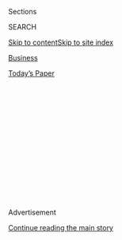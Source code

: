 <div id="app">

<div>

<div>

<div>

<div class="NYTAppHideMasthead css-1q2w90k e1suatyy0">

<div class="section css-ui9rw0 e1suatyy2">

<div class="css-eph4ug er09x8g0">

<div class="css-6n7j50">

</div>

<span class="css-1dv1kvn">Sections</span>

<div class="css-10488qs">

<span class="css-1dv1kvn">SEARCH</span>

</div>

[Skip to content](#site-content)[Skip to site
index](#site-index)

</div>

<div id="masthead-section-label" class="css-1wr3we4 eaxe0e00">

[Business](https://www.nytimes.com/section/business)

</div>

<div class="css-10698na e1huz5gh0">

</div>

</div>

<div id="masthead-bar-one" class="section hasLinks css-15hmgas e1csuq9d3">

<div class="css-uqyvli e1csuq9d0">

</div>

<div class="css-1uqjmks e1csuq9d1">

</div>

<div class="css-9e9ivx">

[](https://myaccount.nytimes.com/auth/login?response_type=cookie&client_id=vi)

</div>

<div class="css-1bvtpon e1csuq9d2">

[Today’s
Paper](https://www.nytimes.com/section/todayspaper)

</div>

</div>

</div>

</div>

<div data-aria-hidden="false">

<div id="site-content" data-role="main">

<div>

<div class="css-1aor85t" style="opacity:0.000000001;z-index:-1;visibility:hidden">

<div class="css-1hqnpie">

<div class="css-epjblv">

<span class="css-17xtcya">[Business](/section/business)</span><span class="css-x15j1o">|</span><span class="css-fwqvlz">How
Bad Is China’s Debt? A City Hospital Is Asking Nurses for
Loans</span>

</div>

<div class="css-k008qs">

<div class="css-1iwv8en">

<span class="css-18z7m18"></span>

<div>

</div>

</div>

<span class="css-1n6z4y">https://nyti.ms/2WXXwFA</span>

<div class="css-1705lsu">

<div class="css-4xjgmj">

<div class="css-4skfbu" data-role="toolbar" data-aria-label="Social Media Share buttons, Save button, and Comments Panel with current comment count" data-testid="share-tools">

  - 
  - 
  - 
  - 
    
    <div class="css-6n7j50">
    
    </div>

  - 

</div>

</div>

</div>

</div>

</div>

</div>

<div id="NYT_TOP_BANNER_REGION" class="css-13pd83m">

</div>

<div id="top-wrapper" class="css-1sy8kpn">

<div id="top-slug" class="css-l9onyx">

Advertisement

</div>

[Continue reading the main
story](#after-top)

<div class="ad top-wrapper" style="text-align:center;height:100%;display:block;min-height:250px">

<div id="top" class="place-ad" data-position="top" data-size-key="top">

</div>

</div>

<div id="after-top">

</div>

</div>

<div>

<div id="sponsor-wrapper" class="css-1hyfx7x">

<div id="sponsor-slug" class="css-19vbshk">

Supported by

</div>

[Continue reading the main
story](#after-sponsor)

<div id="sponsor" class="ad sponsor-wrapper" style="text-align:center;height:100%;display:block">

</div>

<div id="after-sponsor">

</div>

</div>

<div class="css-186x18t">

</div>

<div class="css-1vkm6nb ehdk2mb0">

# How Bad Is China’s Debt? A City Hospital Is Asking Nurses for Loans

</div>

The city of Ruzhou spent big, then used its health care workers to raise
money, as local governments look for ways to keep the economy going.

<div class="css-79elbk" data-testid="photoviewer-wrapper">

<div class="css-z3e15g" data-testid="photoviewer-wrapper-hidden">

</div>

<div class="css-1a48zt4 ehw59r15" data-testid="photoviewer-children">

![<span class="css-16f3y1r e13ogyst0" data-aria-hidden="true">A sports
stadium built during an era of big spending in Ruzhou, China, is now
part of a mostly unused e-commerce
center.</span><span class="css-cnj6d5 e1z0qqy90" itemprop="copyrightHolder"><span class="css-1ly73wi e1tej78p0">Credit...</span><span><span>Gilles
Sabrié for The New York
Times</span></span></span>](https://static01.nyt.com/images/2019/11/10/business/10chinadebt-1/merlin_163827165_5d59e204-3e87-43da-84a4-0f93795477fd-articleLarge.jpg?quality=75&auto=webp&disable=upscale)

</div>

</div>

<div class="css-18e8msd">

<div class="css-pdw9fk epjyd6m0">

<div class="css-1txwxcy ey68jwv0" data-aria-hidden="true">

[![Alexandra
Stevenson](https://static01.nyt.com/images/2018/02/20/multimedia/author-alexandra-stevenson/author-alexandra-stevenson-thumbLarge.jpg
"Alexandra Stevenson")](https://www.nytimes.com/by/alexandra-stevenson)[![Cao
Li](https://static01.nyt.com/images/2018/10/15/multimedia/author-cao-li/author-cao-li-thumbLarge.png
"Cao Li")](https://www.nytimes.com/by/cao-li)

</div>

<div class="css-1baulvz">

By [<span class="css-1baulvz" itemprop="name">Alexandra
Stevenson</span>](https://www.nytimes.com/by/alexandra-stevenson) and
[<span class="css-1baulvz last-byline" itemprop="name">Cao
Li</span>](https://www.nytimes.com/by/cao-li)

</div>

</div>

  - 
    
    <div class="css-ld3wwf e16638kd2">
    
    Nov. 10,
    2019
    
    </div>

  - 
    
    <div class="css-4xjgmj">
    
    <div class="css-d8bdto" data-role="toolbar" data-aria-label="Social Media Share buttons, Save button, and Comments Panel with current comment count" data-testid="share-tools">
    
      - 
      - 
      - 
      - 
        
        <div class="css-6n7j50">
        
        </div>
    
      - 
    
    </div>
    
    </div>

</div>

</div>

<div class="section meteredContent css-1r7ky0e" name="articleBody" itemprop="articleBody">

<div class="css-1fanzo5 StoryBodyCompanionColumn">

<div class="css-53u6y8">

RUZHOU, China — When the call came for local doctors and nurses to step
up for their troubled community, the emergency wasn’t medical. It was
financial.

Ruzhou, a city of one million people in central China, urgently needed a
new hospital, their bosses said. To pay for it, the administrators were
asking health care workers for loans. If employees didn’t have the
money, they were pointed to banks where they could borrow it and then
turn it over to the hospital.

China’s doctors and nurses [are paid a small
fraction](https://www.nytimes.com/2018/09/30/business/china-health-care-doctors.html)
of what medical professionals make in the United States. On message
boards online and in the local media, many complained that they felt
pressured to pony up thousands of dollars they could not afford to give.

“It’s like adding insult to injury,” a message posted to an online
government forum said. Others, speaking to state and local media, asked
why money from lowly employees was needed to build big-ticket government
projects.

</div>

</div>

<div class="css-1fanzo5 StoryBodyCompanionColumn">

<div class="css-53u6y8">

Ruzhou is a city with a borrowing problem — and an emblem of the
[trillions of dollars in
debt](https://www.nytimes.com/2017/05/24/business/china-downgrade-explained.html)
threatening the Chinese economy.

Local governments [borrowed for
years](https://www.nytimes.com/2019/04/10/business/china-economy-debt-tianjin.html)
to create jobs and keep factories humming. Now [China’s economy is
slowing](https://www.nytimes.com/2019/10/17/business/china-economic-growth.html)
to its weakest pace in nearly three decades, but Beijing [has kept the
lending spigots
tight](https://www.nytimes.com/2018/06/14/business/economy/china-economy-debt-interest-rates.html)
to quell its debt problems.

</div>

</div>

<div class="css-79elbk" data-testid="photoviewer-wrapper">

<div class="css-z3e15g" data-testid="photoviewer-wrapper-hidden">

</div>

<div class="css-1a48zt4 ehw59r15" data-testid="photoviewer-children">

![<span class="css-16f3y1r e13ogyst0" data-aria-hidden="true">A
convention center, complete with an auditorium built in the style of
Beijing’s Great Hall of the People, contributed to Ruzhou’s debt
problems.</span><span class="css-cnj6d5 e1z0qqy90" itemprop="copyrightHolder"><span class="css-1ly73wi e1tej78p0">Credit...</span><span>Gilles
Sabrié for The New York
Times</span></span>](https://static01.nyt.com/images/2019/11/10/business/10chinadebt-2/merlin_163827162_d3f5c500-601a-4f43-b86e-7b98765b7864-articleLarge.jpg?quality=75&auto=webp&disable=upscale)

</div>

</div>

<div class="css-1fanzo5 StoryBodyCompanionColumn">

<div class="css-53u6y8">

In response, a growing number of Chinese cities are raising money using
hospitals, schools and other institutions. Often they use complicated
financial arrangements, like lease agreements or trusts, that stay a
step ahead of regulators in Beijing.

“Whether it is a financial lease or trust, they are just all tools for
local governments to borrow,” said Chen Zhiwu, director of the Asia
Global Institute at the University of Hong Kong. “Officials **** stop
one today, and they come up with another tool tomorrow.”

</div>

</div>

<div class="css-1fanzo5 StoryBodyCompanionColumn">

<div class="css-53u6y8">

“That’s why China has been talking about curbing local government debts
for many years and it’s still not solved,” Mr. Chen said.

Increasingly these deals are going sour, as they did in Ruzhou, and the
loans are going unpaid. Lenders have accused three of Ruzhou’s hospitals
and three investment funds tied to the city of not paying back their
debts.

Local officials have long used big spending to keep the economy growing.
Ruzhou is home to a number of white-elephant projects, including a
stadium and sports complex turned e-commerce center, now largely unused.
A shantytown redevelopment project, begun four years ago to give rural
residents new homes, has been slowed for lack of money, locals said.

Ruzhou officials did not respond to repeated requests for comment. Two
employees of The New York Times who traveled to the city were briefly
held by the police and forced to
leave.

[\[](https://www.nytimes.com/2019/11/10/business/china-reporter-police.html)[*These
days in China, the economy is a sensitive
subject*](https://www.nytimes.com/2019/11/10/business/china-reporter-police.html)[.\]](https://www.nytimes.com/2019/11/10/business/china-reporter-police.html)

The hidden debts of communities like Ruzhou are a major challenge to the
Communist Party. They could disrupt the financial system of the world’s
second-largest economy if they cause a chain reaction and spill over
into other parts of the country and the lives of ordinary people. They
also keep Beijing from ramping up lending as a way to juice economic
growth.

</div>

</div>

<div class="css-79elbk" data-testid="photoviewer-wrapper">

<div class="css-z3e15g" data-testid="photoviewer-wrapper-hidden">

</div>

<div class="css-1a48zt4 ehw59r15" data-testid="photoviewer-children">

<div class="css-1xdhyk6 erfvjey0">

<span class="css-1ly73wi e1tej78p0">Image</span>

<div class="css-zjzyr8">

<div data-testid="lazyimage-container" style="height:257.77777777777777px">

</div>

</div>

</div>

<span class="css-16f3y1r e13ogyst0" data-aria-hidden="true">A
construction site for a four-building cultural complex, across from the
stadium and sports
complex.</span><span class="css-cnj6d5 e1z0qqy90" itemprop="copyrightHolder"><span class="css-1ly73wi e1tej78p0">Credit...</span><span>Gilles
Sabrié for The New York Times</span></span>

</div>

</div>

<div class="css-1fanzo5 StoryBodyCompanionColumn">

<div class="css-53u6y8">

Nobody is quite sure how big the problem might be. Beijing says the
total is [about $2.5
trillion](http://yss.mof.gov.cn/zhuantilanmu/dfzgl/sjtj/201904/t20190403_3211696.html).
Vincent Zhu, an analyst at Rhodium Group, a research firm, puts the
figure at more than $8 trillion.

</div>

</div>

<div class="css-1fanzo5 StoryBodyCompanionColumn">

<div class="css-53u6y8">

“Imagine the economy is a ship like the Titanic,” Mr. Zhu said. “Local
government debts are like cargo containers piled up on its deck. There
are already lots of cargo containers piling up.”

Ruzhou, a town surrounded by coal mines in Henan Province, borrowed and
spent in line with China’s government-driven fads, which helped
guarantee that Beijing would pay for much of it.

When Beijing stressed athletics, the city built the sports complex,
featuring a 15,466-seat stadium, an indoor basketball court and a
convention center complete with an auditorium built in the style of
Beijing’s Great Hall of the People.

When technology became a priority for Chinese leaders, Ruzhou relabeled
the sports complex as the Big Data and E-Commerce center and built an
E-Commerce Mansion overlooking the stadium. Today the buildings that
house the basketball court and auditorium stand empty, available to rent
for events. During the visit by the Times employees, a break-dance group
was inspecting the auditorium as a site for a performance.

In China, building these kinds of projects requires some financial
engineering. Local governments have limited power to tax and borrow.
They depend on getting funds from the central government and selling
land to developers. That’s not always enough.

To borrow more money, many set up investment-fund-type financial
companies called local government financing vehicles. They help raise
funds for big infrastructure projects without having to record their
debts publicly.

In 2008, when the government unleashed a [$586 billion economic stimulus
package](https://www.nytimes.com/2008/11/10/world/asia/10china.html) to
counter the impact of the global financial crisis, state-owned banks
opened the taps and the money flowed into these vehicles.

</div>

</div>

<div class="css-1fanzo5 StoryBodyCompanionColumn">

<div class="css-53u6y8">

“You could sit at your desk at your company and banks would come to you
and ask if you needed money,” said Gao Yinliang, a deputy director of
the financing department of Ruzhou Cultural Investment Limited, one of
these
vehicles.

</div>

</div>

<div class="css-79elbk" data-testid="photoviewer-wrapper">

<div class="css-z3e15g" data-testid="photoviewer-wrapper-hidden">

</div>

<div class="css-1a48zt4 ehw59r15" data-testid="photoviewer-children">

<div class="css-1xdhyk6 erfvjey0">

<span class="css-1ly73wi e1tej78p0">Image</span>

<div class="css-zjzyr8">

<div data-testid="lazyimage-container" style="height:257.77777777777777px">

</div>

</div>

</div>

<span class="css-16f3y1r e13ogyst0" data-aria-hidden="true">When
technology became a priority for Chinese leaders, Ruzhou relabeled the
sports complex as the Big Data and E-Commerce center and built an
E-Commerce Mansion overlooking the stadium.
</span><span class="css-cnj6d5 e1z0qqy90" itemprop="copyrightHolder"><span class="css-1ly73wi e1tej78p0">Credit...</span><span>Gilles
Sabrié for The New York Times</span></span>

</div>

</div>

<div class="css-1fanzo5 StoryBodyCompanionColumn">

<div class="css-53u6y8">

Then Beijing had a change of heart. Two years ago, senior officials,
worried about hidden [government
debt](http://snapshot.sogoucdn.com/websnapshot?ie=utf8&url=http%3A%2F%2Fwww.cnfinance.cn%2Fmagzi%2F2019-03%2F18-29459.html&did=e4afc4d0af959068-a7454eb9f6bf81e5-d50b88fa17979eff59feb12c69f52f54&k=281577afe7d4283eef725f3c2a1851da&encodedQuery=%E7%8E%8B%E6%99%AF%E6%AD%A6%20%E7%81%B0%E7%8A%80%E7%89%9B&query=%E7%8E%8B%E6%99%AF%E6%AD%A6%20%E7%81%B0%E7%8A%80%E7%89%9B&&w=01020400&m=0&st=0),
told local governments to clean it up. Beijing officials who control the
state-run banking system tightened lending.

With bills to pay, Ruzhou turned to aggressive private banks that
provided high-interest financing for public projects tied to the city’s
hospitals. The city took out loans worth tens of millions of dollars and
soon had trouble paying.

Beginning late last year, these banks sued three of Ruzhou’s hospitals,
Ruzhou Cultural Investment and two other government investment funds,
saying they had not paid back the more than $45 million they owed. In
August, the Cultural Investment fund and the Hospital of Traditional
Chinese Medicine were placed on a national government blacklist, which
will limit their ability to get loans or strike other kinds of business
deals.

Mr. Gao denied being involved in borrowing money. “We were just
implicated because we were simply the guarantor of the loans,” he said.

After the hospitals were sued, their administrators began asking doctors
and nurses for money.

In a May memo that was reviewed by The Times, local officials urged
hospital managers to help support a local investment fund that was
selling bonds. “We encourage managers and staff of local hospitals to
buy the above-mentioned convertible bonds to support the construction of
their own hospitals,” the memo said.

</div>

</div>

<div class="css-1fanzo5 StoryBodyCompanionColumn">

<div class="css-53u6y8">

Some hospitals took this to mean employees were required to give money,
and managers set quotas.

Doctors and nurses at the traditional Chinese medicine hospital
complained to one local state-owned newspaper that they were being
ordered to give between $14,000 and $28,000.

At Ruzhou Maternal and Child Health Hospital, nurses and doctors were
told they had to invest between $8,500 and $14,000, according to
government online forums and state media.

The government quickly backpedaled.

Zhang Yuhang, the director of Ruzhou Hospital of Traditional Chinese
Medicine, denied that the fund-raising had ever been mandatory and
blamed the hospital itself for misreading government policy.

“It’s all voluntary,” he told the local state-owned newspaper.

It is not clear what will happen to Ruzhou’s unfinished projects in the
meantime. Dozens remain half-built, as if parts of the city had been
suddenly abandoned.

Across from the e-commerce center, for example, construction appeared to
have halted on a four-building cultural complex. A bright red banner
hung across one of the buildings.

“Four places holding hands,” it said, then, invoking the government’s
catchphrase for China’s rise, “jointly writing the China Dream.”

</div>

</div>

</div>

<div>

</div>

<div>

</div>

<div>

</div>

<div>

<div id="bottom-wrapper" class="css-1ede5it">

<div id="bottom-slug" class="css-l9onyx">

Advertisement

</div>

[Continue reading the main
story](#after-bottom)

<div id="bottom" class="ad bottom-wrapper" style="text-align:center;height:100%;display:block;min-height:90px">

</div>

<div id="after-bottom">

</div>

</div>

</div>

</div>

</div>

## Site Index

<div>

</div>

## Site Information Navigation

  - [© <span>2020</span> <span>The New York Times
    Company</span>](https://help.nytimes.com/hc/en-us/articles/115014792127-Copyright-notice)

<!-- end list -->

  - [NYTCo](https://www.nytco.com/)
  - [Contact
    Us](https://help.nytimes.com/hc/en-us/articles/115015385887-Contact-Us)
  - [Work with us](https://www.nytco.com/careers/)
  - [Advertise](https://nytmediakit.com/)
  - [T Brand Studio](http://www.tbrandstudio.com/)
  - [Your Ad
    Choices](https://www.nytimes.com/privacy/cookie-policy#how-do-i-manage-trackers)
  - [Privacy](https://www.nytimes.com/privacy)
  - [Terms of
    Service](https://help.nytimes.com/hc/en-us/articles/115014893428-Terms-of-service)
  - [Terms of
    Sale](https://help.nytimes.com/hc/en-us/articles/115014893968-Terms-of-sale)
  - [Site
    Map](https://spiderbites.nytimes.com)
  - [Help](https://help.nytimes.com/hc/en-us)
  - [Subscriptions](https://www.nytimes.com/subscription?campaignId=37WXW)

</div>

</div>

</div>

</div>
